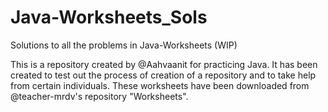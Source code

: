 # Java-Worksheets_Sols
Solutions to all the problems in Java-Worksheets (WIP)


This is a repository created by @Aahvaanit for practicing Java.
It has been created to test out the process of creation of a repository and to take help from certain individuals.
These worksheets have been downloaded from @teacher-mrdv's repository "Worksheets".
